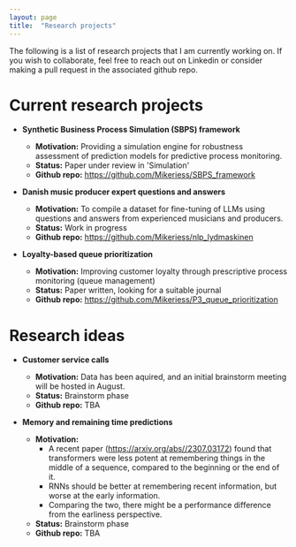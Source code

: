 ```yaml
---
layout: page
title:  "Research projects"
---
```

The following is a list of research projects that I am currently working on. If you wish to collaborate, feel free to reach out on Linkedin or consider making a pull request in the associated github repo.

# Current research projects

- <b>Synthetic Business Process Simulation (SBPS) framework</b>
    - <b>Motivation:</b> Providing a simulation engine for robustness assessment of prediction models for predictive process monitoring. 
    - <b>Status:</b> Paper under review in 'Simulation'
    - <b>Github repo:</b> https://github.com/Mikeriess/SBPS_framework

- <b>Danish music producer expert questions and answers</b>
    - <b>Motivation:</b> To compile a dataset for fine-tuning of LLMs using questions and answers from experienced musicians and producers.
    - <b>Status:</b> Work in progress
    - <b>Github repo:</b> https://github.com/Mikeriess/nlp_lydmaskinen 
    
- <b>Loyalty-based queue prioritization</b>
    - <b>Motivation:</b> Improving customer loyalty through prescriptive process monitoring (queue management)
    - <b>Status:</b> Paper written, looking for a suitable journal
    - <b>Github repo:</b> https://github.com/Mikeriess/P3_queue_prioritization

# Research ideas

- <b>Customer service calls</b>
    - <b>Motivation:</b> Data has been aquired, and an initial brainstorm meeting will be hosted in August.
    - <b>Status:</b> Brainstorm phase
    - <b>Github repo:</b> TBA

- <b>Memory and remaining time predictions</b>
    - <b>Motivation:</b> 
        - A recent paper (https://arxiv.org/abs//2307.03172) found that transformers were less potent at remembering things in the middle of a sequence, compared to the beginning or the end of it. 
        - RNNs should be better at remembering recent information, but worse at the early information.
        - Comparing the two, there might be a performance difference from the earliness perspective. 
    - <b>Status:</b> Brainstorm phase
    - <b>Github repo:</b> TBA